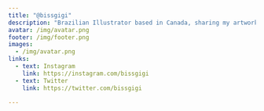 ```yaml
---
title: "@bissgigi"
description: "Brazilian Illustrator based in Canada, sharing my artwork and learning journey"
avatar: /img/avatar.png
footer: /img/footer.png
images:
  - /img/avatar.png
links:
  - text: Instagram
    link: https://instagram.com/bissgigi
  - text: Twitter
    link: https://twitter.com/bissgigi

---
```


